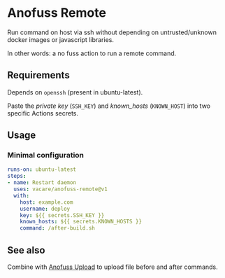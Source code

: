 # Anofuss Remote

Run command on host via ssh without depending on untrusted/unknown docker images or javascript libraries.

In other words: a no fuss action to run a remote command.

## Requirements

Depends on `openssh` (present in ubuntu-latest).

Paste the _private key_ (`SSH_KEY`) and _known_hosts_ (`KNOWN_HOST`) into two specific Actions secrets.

## Usage

### Minimal configuration

```yaml
runs-on: ubuntu-latest
steps:
- name: Restart daemon
  uses: vacare/anofuss-remote@v1
  with:
    host: example.com
    username: deploy
    key: ${{ secrets.SSH_KEY }}
    known_hosts: ${{ secrets.KNOWN_HOSTS }}
    command: /after-build.sh
```

## See also

Combine with
[Anofuss Upload](https://github.com/vacare/anofuss-upload) to upload file before and after commands.
